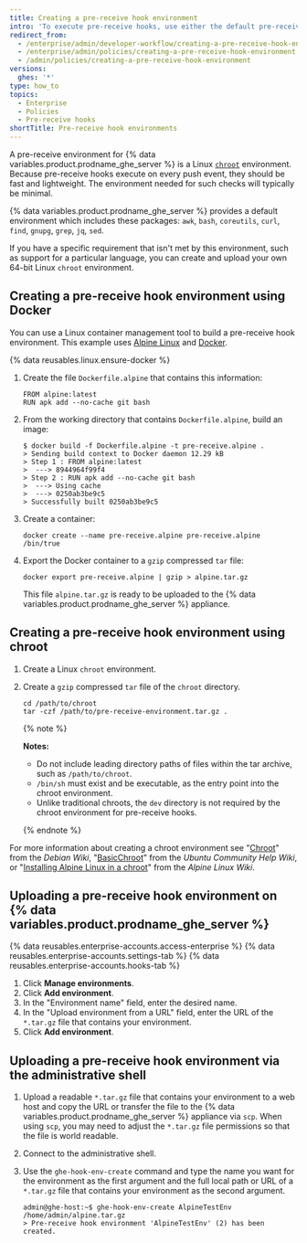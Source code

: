 ```yaml
---
title: Creating a pre-receive hook environment
intro: 'To execute pre-receive hooks, use either the default pre-receive environment, or create a custom environment.'
redirect_from:
  - /enterprise/admin/developer-workflow/creating-a-pre-receive-hook-environment
  - /enterprise/admin/policies/creating-a-pre-receive-hook-environment
  - /admin/policies/creating-a-pre-receive-hook-environment
versions:
  ghes: '*'
type: how_to
topics:
  - Enterprise
  - Policies
  - Pre-receive hooks
shortTitle: Pre-receive hook environments
---
```

A pre-receive environment for {% data variables.product.prodname_ghe_server %} is a Linux [`chroot`](https://en.wikipedia.org/wiki/Chroot) environment. Because pre-receive hooks execute on every push event, they should be fast and lightweight. The environment needed for such checks will typically be minimal.

{% data variables.product.prodname_ghe_server %} provides a default environment which includes these packages: `awk`,  `bash`, `coreutils`, `curl`, `find`, `gnupg`, `grep`, `jq`, `sed`.

If you have a specific requirement that isn't met by this environment, such as support for a particular language, you can create and upload your own 64-bit Linux `chroot` environment.

## Creating a pre-receive hook environment using Docker

You can use a Linux container management tool to build a pre-receive hook environment. This example uses [Alpine Linux](https://www.alpinelinux.org/) and [Docker](https://www.docker.com/).

{% data reusables.linux.ensure-docker %}
1. Create the file `Dockerfile.alpine` that contains this information:

   ```
   FROM alpine:latest
   RUN apk add --no-cache git bash
   ```

1. From the working directory that contains `Dockerfile.alpine`, build an image:

   ```shell
   $ docker build -f Dockerfile.alpine -t pre-receive.alpine .
   > Sending build context to Docker daemon 12.29 kB
   > Step 1 : FROM alpine:latest
   >  ---> 8944964f99f4
   > Step 2 : RUN apk add --no-cache git bash
   >  ---> Using cache
   >  ---> 0250ab3be9c5
   > Successfully built 0250ab3be9c5
   ```

1. Create a container:

   ```shell
   docker create --name pre-receive.alpine pre-receive.alpine /bin/true
   ```

1. Export the Docker container to a `gzip` compressed `tar` file:

   ```shell
   docker export pre-receive.alpine | gzip > alpine.tar.gz
   ```

   This file `alpine.tar.gz` is ready to be uploaded to the {% data variables.product.prodname_ghe_server %} appliance.

## Creating a pre-receive hook environment using chroot

1. Create a Linux `chroot` environment.
1. Create a `gzip` compressed `tar` file of the `chroot` directory.

   ```shell
   cd /path/to/chroot
   tar -czf /path/to/pre-receive-environment.tar.gz .
   ```

   {% note %}

   **Notes:**
   - Do not include leading directory paths of files within the tar archive, such as `/path/to/chroot`.
   - `/bin/sh` must exist and be executable, as the entry point into the chroot environment.
   - Unlike traditional chroots, the `dev` directory is not required by the chroot environment for pre-receive hooks.

   {% endnote %}

For more information about creating a chroot environment see "[Chroot](https://wiki.debian.org/chroot)" from the _Debian Wiki_, "[BasicChroot](https://help.ubuntu.com/community/BasicChroot)" from the _Ubuntu Community Help Wiki_, or "[Installing Alpine Linux in a chroot](https://wiki.alpinelinux.org/wiki/Installing_Alpine_Linux_in_a_chroot)" from the _Alpine Linux Wiki_.

## Uploading a pre-receive hook environment on {% data variables.product.prodname_ghe_server %}

{% data reusables.enterprise-accounts.access-enterprise %}
{% data reusables.enterprise-accounts.settings-tab %}
{% data reusables.enterprise-accounts.hooks-tab %}
1. Click **Manage environments**.
1. Click **Add environment**.
1. In the "Environment name" field, enter the desired name.
1. In the "Upload environment from a URL" field, enter the URL of the `*.tar.gz` file that contains your environment.
1. Click **Add environment**.

## Uploading a pre-receive hook environment via the administrative shell

1. Upload a readable `*.tar.gz` file that contains your environment to a web host and copy the URL or transfer the file to the {% data variables.product.prodname_ghe_server %} appliance via `scp`. When using `scp`, you may need to adjust the `*.tar.gz` file permissions so that the file is world readable.
1. Connect to the administrative shell.
1. Use the `ghe-hook-env-create` command and type the name you want for the environment as the first argument and the full local path or URL of a `*.tar.gz` file that contains your environment as the second argument.

   ```shell
   admin@ghe-host:~$ ghe-hook-env-create AlpineTestEnv /home/admin/alpine.tar.gz
   > Pre-receive hook environment 'AlpineTestEnv' (2) has been created.
   ```
